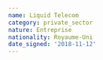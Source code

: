 ```yaml
---
name: Liquid Telecom
category: private_sector
nature: Entreprise
nationality: Royaume-Uni
date_signed: '2018-11-12'
---
```

    